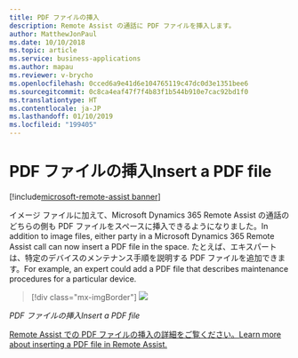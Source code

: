 ```yaml
---
title: PDF ファイルの挿入
description: Remote Assist の通話に PDF ファイルを挿入します。
author: MatthewJonPaul
ms.date: 10/10/2018
ms.topic: article
ms.service: business-applications
ms.author: mapau
ms.reviewer: v-brycho
ms.openlocfilehash: 0cced6a9e41d6e104765119c47dc0d3e1351bee6
ms.sourcegitcommit: 0c8ca4eaf47f7f4b83f1b544b910e7cac92bd1f0
ms.translationtype: HT
ms.contentlocale: ja-JP
ms.lasthandoff: 01/10/2019
ms.locfileid: "199405"
---
```

# <a name="insert-a-pdf-file"></a><span data-ttu-id="b78ed-103">PDF ファイルの挿入</span><span class="sxs-lookup"><span data-stu-id="b78ed-103">Insert a PDF file</span></span>

[!include[microsoft-remote-assist banner](../../includes/microsoft-remote-assist.md)]

<span data-ttu-id="b78ed-104">イメージ ファイルに加えて、Microsoft Dynamics 365 Remote Assist の通話のどちらの側も PDF ファイルをスペースに挿入できるようになりました。</span><span class="sxs-lookup"><span data-stu-id="b78ed-104">In addition to image files, either party in a Microsoft Dynamics 365 Remote Assist call can now insert a PDF file in the space.</span></span> <span data-ttu-id="b78ed-105">たとえば、エキスパートは、特定のデバイスのメンテナンス手順を説明する PDF ファイルを追加できます。</span><span class="sxs-lookup"><span data-stu-id="b78ed-105">For example, an expert could add a PDF file that describes maintenance procedures for a particular device.</span></span>

> [!div class="mx-imgBorder"]
> ![](media/5efd9fb3b595f9f4e3aa1725568206ef.jpg)

<span data-ttu-id="b78ed-106">*PDF ファイルの挿入*</span><span class="sxs-lookup"><span data-stu-id="b78ed-106">*Insert a PDF file*</span></span>


[<span data-ttu-id="b78ed-107">Remote Assist での PDF ファイルの挿入の詳細をご覧ください。</span><span class="sxs-lookup"><span data-stu-id="b78ed-107">Learn more about inserting a PDF file in Remote Assist.</span></span>](https://docs.microsoft.com/dynamics365/mixed-reality/remote-assist/user-guide)

